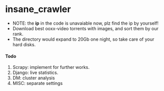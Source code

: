 insane_crawler
==============

* NOTE: the **ip** in the code is unavaiable now, plz find the ip by yourself!
* Download best ooxx-video torrents with images, and sort them by our rank.
* The directory would expand to 20Gb one night, so take care of your hard disks.

#### Todo
1. Scrapy: implement for further works.
2. Django: live statistics.
3. DM: cluster analysis
4. MISC: separate settings
